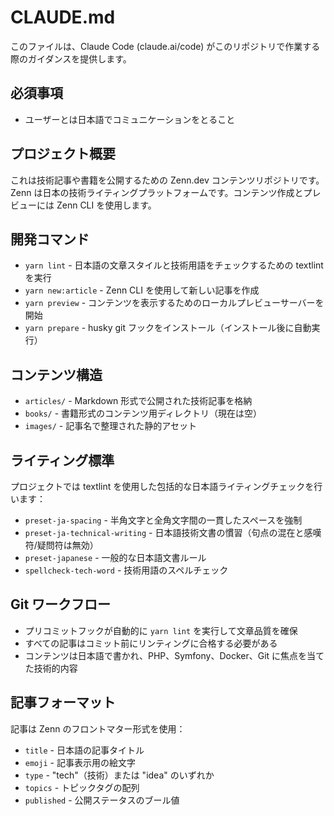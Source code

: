 # CLAUDE.md

このファイルは、Claude Code (claude.ai/code) がこのリポジトリで作業する際のガイダンスを提供します。

## 必須事項

- ユーザーとは日本語でコミュニケーションをとること

## プロジェクト概要

これは技術記事や書籍を公開するための Zenn.dev コンテンツリポジトリです。Zenn は日本の技術ライティングプラットフォームです。コンテンツ作成とプレビューには Zenn CLI を使用します。

## 開発コマンド

- `yarn lint` - 日本語の文章スタイルと技術用語をチェックするための textlint を実行
- `yarn new:article` - Zenn CLI を使用して新しい記事を作成
- `yarn preview` - コンテンツを表示するためのローカルプレビューサーバーを開始
- `yarn prepare` - husky git フックをインストール（インストール後に自動実行）

## コンテンツ構造

- `articles/` - Markdown 形式で公開された技術記事を格納
- `books/` - 書籍形式のコンテンツ用ディレクトリ（現在は空）
- `images/` - 記事名で整理された静的アセット

## ライティング標準

プロジェクトでは textlint を使用した包括的な日本語ライティングチェックを行います：

- `preset-ja-spacing` - 半角文字と全角文字間の一貫したスペースを強制
- `preset-ja-technical-writing` - 日本語技術文書の慣習（句点の混在と感嘆符/疑問符は無効）
- `preset-japanese` - 一般的な日本語文書ルール
- `spellcheck-tech-word` - 技術用語のスペルチェック

## Git ワークフロー

- プリコミットフックが自動的に `yarn lint` を実行して文章品質を確保
- すべての記事はコミット前にリンティングに合格する必要がある
- コンテンツは日本語で書かれ、PHP、Symfony、Docker、Git に焦点を当てた技術的内容

## 記事フォーマット

記事は Zenn のフロントマター形式を使用：

- `title` - 日本語の記事タイトル
- `emoji` - 記事表示用の絵文字
- `type` - "tech"（技術）または "idea" のいずれか
- `topics` - トピックタグの配列
- `published` - 公開ステータスのブール値
